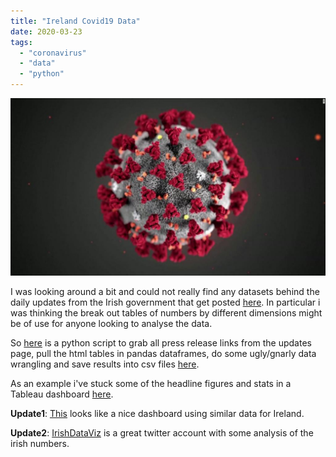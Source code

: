 ```yaml
---
title: "Ireland Covid19 Data"
date: 2020-03-23
tags: 
  - "coronavirus"
  - "data"
  - "python"
---
```


![](images/200130165125-corona-virus-cdc-image-super-tease.jpg)

I was looking around a bit and could not really find any datasets behind the daily updates from the Irish government that get posted [here](https://www.gov.ie/en/news/7e0924-latest-updates-on-covid-19-coronavirus/). In particular i was thinking the break out tables of numbers by different dimensions might be of use for anyone looking to analyse the data.

So [here](https://github.com/andrewm4894/ireland_covid19_data) is a python script to grab all press release links from the updates page, pull the html tables in pandas dataframes, do some ugly/gnarly data wrangling and save results into csv files [here](https://github.com/andrewm4894/ireland_covid19_data/tree/master/data).

As an example i've stuck some of the headline figures and stats in a Tableau dashboard [here](https://public.tableau.com/profile/andrew.maguire#!/vizhome/IrealndCovid19Data/Daily).

**Update1**: [This](https://datastudio.google.com/u/0/reporting/8bc04c57-017b-4f4d-975b-d004bcc7728d/page/9cEJB?s=rlQVDcBF3sY) looks like a nice dashboard using similar data for Ireland.

**Update2**: [IrishDataViz](https://twitter.com/IrishDataViz) is a great twitter account with some analysis of the irish numbers.
